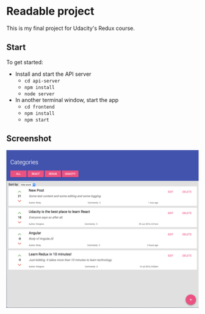 # Readable project

This is my final project for Udacity's Redux course.

## Start

To get started:

* Install and start the API server
    - `cd api-server`
    - `npm install`
    - `node server`
* In another terminal window, start the app
    - `cd frontend`
    - `npm install`
    - `npm start`

## Screenshot

![](readable-app.png)
